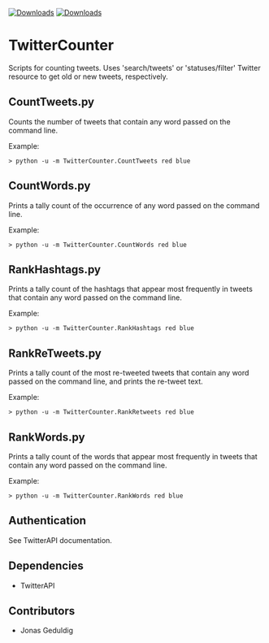 [![Downloads](https://pypip.in/d/TwitterCounter/badge.png)](https://crate.io/packages/TwitterCounter)
[![Downloads](https://pypip.in/v/TwitterCounter/badge.png)](https://crate.io/packages/TwitterCounter)

TwitterCounter
==============
Scripts for counting tweets.  Uses 'search/tweets' or 'statuses/filter' Twitter resource to get old or new tweets, respectively.

CountTweets.py
--------------
Counts the number of tweets that contain any word passed on the command line.

Example:

	> python -u -m TwitterCounter.CountTweets red blue

CountWords.py
-------------
Prints a tally count of the occurrence of any word passed on the command line.

Example:

	> python -u -m TwitterCounter.CountWords red blue

RankHashtags.py
---------------
Prints a tally count of the hashtags that appear most frequently in tweets that contain any word passed on the command line.

Example:

	> python -u -m TwitterCounter.RankHashtags red blue

RankReTweets.py
---------------
Prints a tally count of the most re-tweeted tweets that contain any word passed on the command line, and prints the re-tweet text.

Example:

	> python -u -m TwitterCounter.RankRetweets red blue

RankWords.py
------------
Prints a tally count of the words that appear most frequently in tweets that contain any word passed on the command line.

Example:

	> python -u -m TwitterCounter.RankWords red blue
	
Authentication
--------------
See TwitterAPI documentation.

Dependencies
-----------
* TwitterAPI

Contributors
------------

* Jonas Geduldig
